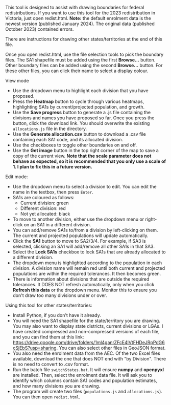 This tool is designed to assist with drawing boundaries for federal redistributions.
If you want to use this tool for the 2023 redistribution in Victoria, just open redist.html.
**Note:** the default enrolment data is the newest version (published January 2024). The original data (published October 2023) contained errors.

There are instructions for drawing other states/territories at the end of this file.

Once you open redist.html, use the file selection tools to pick the boundary files. The SA1 shapefile must be added using the first **Browse...** button. Other boundary files can be added using the second **Browse...** button.
For these other files, you can click their name to select a display colour.

View mode
* Use the dropdown menu to highlight each division that you have proposed.
* Press the **Heatmap** button to cycle through various heatmaps, highlighting SA1s by current/projected population, and growth.
* Use the **Save progress** button to generate a .js file containing the divisions and names you have proposed so far. Once you press the button, click the download link. You should overwrite the existing ``allocations.js`` file in the directory.
* Use the **Generate allocation.csv** button to download a .csv file containing each SA1 code, and its allocated division.
* Use the checkboxes to toggle other boundaries on and off.
* Use the **Get image** button in the top right corner of the map to save a copy of the current view. **Note that the scale parameter does not behave as expected, so it is recommended that you only use a scale of 1. I plan to fix this in a future version.**

Edit mode:
* Use the dropdown menu to select a division to edit. You can edit the name in the textbox, then press ``Enter``.
* SA1s are coloured as follows:
    * Current division: green
	* Different division: red
	* Not yet allocated: black
* To move to another division, either use the dropdown menu or right-click on an SA1 in a different division.
* You can add/remove SA1s to/from a division by left-clicking on them. The current and projected populations will update automatically.
* Click the **SA1** button to move to SA2/3/4. For example, if SA3 is selected, clicking an SA1 will add/remove all other SA1s in that SA3.
* Select the **Lock SA1s** checkbox to lock SA1s that are already allocated to a different division.
* The dropdown menu is highlighted according to the population in each division. A division name will remain red until both current and projected populations are within the required tolerances. It then becomes green.
* There is information about divisions that are outside the required tolerances. It DOES NOT refresh automatically, only when you click **Refresh this data** or the dropdown menu. Monitor this to ensure you don't draw too many divisions under or over.


Using this tool for other states/territories:
* Install Python, if you don't have it already.	
* You will need the SA1 shapefile for the state/territory you are drawing. You may also want to display state districts, current divisions or LGAs. I have created compressed and non-compressed versions of each file, and you can find them at this link: https://drive.google.com/drive/folders/1ml4ganrZFcE4lVtFHDeJRpPdG6cSjEbS?usp=sharing. You can also select other files in GeoJSON format.
* You also need the enrolment data from the AEC. Of the two Excel files available, download the one that does NOT end with "by Division". There is no need to convert to .csv format.
* Run the batch file ``switchStates.bat``. It will ensure **numpy** and **openpyxl** are installed. Then, select the enrolment data file. It will ask you to identify which columns contain SA1 codes and population estimates, and how many divisions you are drawing.
* The program will create two files (``populations.js`` and ``allocations.js``). You can then open ``redist.html``.